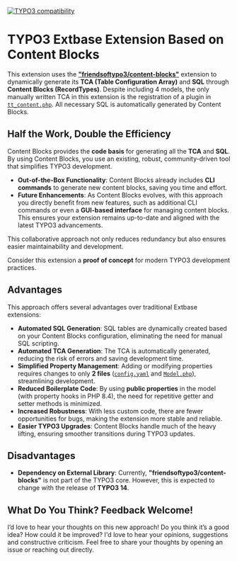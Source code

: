 
[![TYPO3 compatibility](https://img.shields.io/badge/TYPO3-13.4-ff8700?maxAge=3600&logo=typo3)](https://get.typo3.org/)

# TYPO3 Extbase Extension Based on Content Blocks

This extension uses the **["friendsoftypo3/content-blocks"](https://github.com/FriendsOfTYPO3/content-blocks)** extension to dynamically generate its **TCA (Table Configuration Array)** and **SQL** through **Content Blocks (RecordTypes)**. Despite including 4 models, the only manually written TCA in this extension is the registration of a plugin in [`tt_content.php`](./Configuration/TCA/Overrides/tt_content.php). All necessary SQL is automatically generated by Content Blocks.

## Half the Work, Double the Efficiency
Content Blocks provides the **code basis** for generating all the **TCA** and **SQL**. By using Content Blocks, you use an existing, robust, community-driven tool that simplifies TYPO3 development.

- **Out-of-the-Box Functionality**: Content Blocks already includes **CLI commands** to generate new content blocks, saving you time and effort.
- **Future Enhancements**: As Content Blocks evolves, with this approach you directly benefit from new features, such as additional CLI commands or even a **GUI-based interface** for managing content blocks. This ensures your extension remains up-to-date and aligned with the latest TYPO3 advancements.

This collaborative approach not only reduces redundancy but also ensures easier maintainability and development.

Consider this extension a **proof of concept** for modern TYPO3 development practices.


## Advantages

This approach offers several advantages over traditional Extbase extensions:

- **Automated SQL Generation**: SQL tables are dynamically created based on your Content Blocks configuration, eliminating the need for manual SQL scripting.
- **Automated TCA Generation**: The TCA is automatically generated, reducing the risk of errors and saving development time.
- **Simplified Property Management**: Adding or modifying properties requires changes to only **2 files** ([`config.yaml`](./ContentBlocks/RecordTypes/location/config.yaml) and [`Model.php`](./Classes/Domain/Model/Location.php)), streamlining development.
- **Reduced Boilerplate Code**: By using **public properties** in the model (with property hooks in PHP 8.4), the need for repetitive getter and setter methods is minimized.
- **Increased Robustness**: With less custom code, there are fewer opportunities for bugs, making the extension more stable and reliable.
- **Easier TYPO3 Upgrades**: Content Blocks handle much of the heavy lifting, ensuring smoother transitions during TYPO3 updates.



## Disadvantages

- **Dependency on External Library**: Currently, **"friendsoftypo3/content-blocks"** is not part of the TYPO3 core. However, this is expected to change with the release of **TYPO3 14**.



## What Do You Think? Feedback Welcome!
I’d love to hear your thoughts on this new approach! Do you think it’s a good idea? How could it be improved? I'd love to hear your opinions, suggestions and constructive criticism. Feel free to share your thoughts by opening an issue or reaching out directly.
